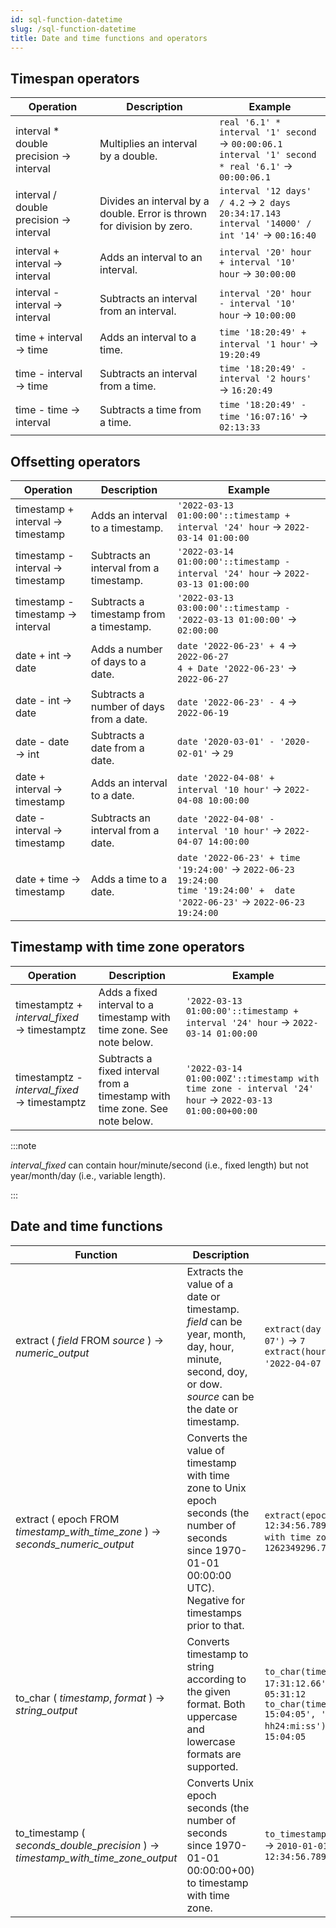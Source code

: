 ```yaml
---
id: sql-function-datetime
slug: /sql-function-datetime
title: Date and time functions and operators
---
```




## Timespan operators

| Operation | Description | Example |
| ----------- | ----------- | ----------- |
| interval * double precision → interval | Multiplies an interval by a double. | `real '6.1' * interval '1' second` → `00:00:06.1` <br /> `interval '1' second * real '6.1'` → `00:00:06.1` |
| interval / double precision → interval | Divides an interval by a double. Error is thrown for division by zero. | `interval '12 days' / 4.2` → `2 days 20:34:17.143` <br /> `interval '14000' / int '14'` → `00:16:40`|
| interval + interval → interval | Adds an interval to an interval. | `interval '20' hour + interval '10' hour` → `30:00:00`|
| interval - interval → interval | Subtracts an interval from an interval. | `interval '20' hour - interval '10' hour` → `10:00:00`|
| time + interval → time | Adds an interval to a time. | `time '18:20:49' +  interval '1 hour'` → `19:20:49` |
| time - interval → time | Subtracts an interval from a time. | `time '18:20:49' -  interval '2 hours'` → `16:20:49` |
| time - time → interval | Subtracts a time from a time. | `time '18:20:49' -  time '16:07:16'` → `02:13:33` |



## Offsetting operators

| Operation | Description | Example |
| ----------- | ----------- | ----------- |
| timestamp + interval → timestamp | Adds an interval to a timestamp. | `'2022-03-13 01:00:00'::timestamp + interval '24' hour` → `2022-03-14 01:00:00` |
| timestamp - interval → timestamp | Subtracts an interval from a timestamp. | `'2022-03-14 01:00:00'::timestamp - interval '24' hour` → `2022-03-13 01:00:00` |
| timestamp - timestamp → interval | Subtracts a timestamp from a timestamp. | `'2022-03-13 03:00:00'::timestamp - '2022-03-13 01:00:00'` → `02:00:00` |
| date + int → date | Adds a number of days to a date. | `date '2022-06-23' + 4` → `2022-06-27` <br /> `4 + Date '2022-06-23'` → `2022-06-27` |
| date - int → date | Subtracts a number of days from a date. | `date '2022-06-23' - 4` → `2022-06-19` |
| date - date → int | Subtracts a date from a date. | `date '2020-03-01' - '2020-02-01'` → `29` |
| date + interval → timestamp | Adds an interval to a date. | `date '2022-04-08' + interval '10 hour'` → `2022-04-08 10:00:00` |
| date - interval → timestamp | Subtracts an interval from a date. | `date '2022-04-08' - interval '10 hour'` → `2022-04-07 14:00:00` |
| date + time → timestamp | Adds a time to a date. | `date '2022-06-23' + time '19:24:00'` → `2022-06-23 19:24:00` <br /> `time '19:24:00' +  date '2022-06-23'` → `2022-06-23 19:24:00` |



## Timestamp with time zone operators

| Operation | Description | Example |
| ----------- | ----------- | ----------- |
| timestamptz + *interval_fixed* → timestamptz | Adds a fixed interval to a timestamp with time zone. See note below. | `'2022-03-13 01:00:00'::timestamp + interval '24' hour` → `2022-03-14 01:00:00` |
| timestamptz - *interval_fixed* → timestamptz | Subtracts a fixed interval from a timestamp with time zone. See note below. | `'2022-03-14 01:00:00Z'::timestamp with time zone - interval '24' hour` → `2022-03-13 01:00:00+00:00` |

:::note

*interval_fixed* can contain hour/minute/second (i.e., fixed length) but not year/month/day (i.e., variable length).

:::



## Date and time functions

|Function|Description|Example|
|---|---|---|
| extract ( *field* FROM *source* ) → *numeric_output* | Extracts the value of a date or timestamp. <br /> *field* can be year, month, day, hour, minute, second, doy, or dow. <br /> *source* can be the date or timestamp.|`extract(day from date '2022-04-07')` → `7` <br /> `extract(hour from timestamp '2022-04-07 22:00:30')` → `22`|
| extract ( epoch FROM *timestamp_with_time_zone* ) → *seconds_numeric_output* | Converts the value of timestamp with time zone to Unix epoch seconds (the number of seconds since 1970-01-01 00:00:00 UTC). Negative for timestamps prior to that.|`extract(epoch from '2010-01-01 12:34:56.789012Z'::timestamp with time zone)` → `1262349296.789012`|
| to_char ( *timestamp*, *format* ) → *string_output* |Converts timestamp to string according to the given format. Both uppercase and lowercase formats are supported.|`to_char(timestamp '2002-04-20 17:31:12.66', 'HH12:MI:SS')` → `05:31:12` <br /> `to_char(timestamp '2006-01-02 15:04:05', 'yyyy-mm-dd hh24:mi:ss')` → `2006-01-02 15:04:05`|
| to_timestamp ( *seconds_double_precision* ) → *timestamp_with_time_zone_output* |Converts Unix epoch seconds (the number of seconds since 1970-01-01 00:00:00+00) to timestamp with time zone.|`to_timestamp(1262349296.7890123)` → `2010-01-01 12:34:56.789012+00:00`|
